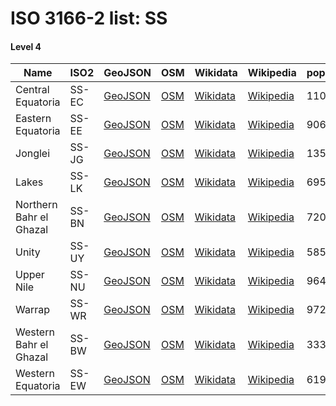 # ISO 3166-2 list: SS


#### Level 4
Name | ISO2 | GeoJSON | OSM | Wikidata | Wikipedia | population 
--- | --- | --- | --- | --- | --- | --- 
Central Equatoria | SS-EC | [GeoJSON](../../export/geojson/q7/iso2/SS/SS-EC.geojson) | [OSM](https://www.openstreetmap.org/relation/2190479) | [Wikidata](https://www.wikidata.org/wiki/Q487709) | [Wikipedia](http://en.wikipedia.org/wiki/en%3ACentral%20Equatoria) | 1103592
Eastern Equatoria | SS-EE | [GeoJSON](../../export/geojson/q7/iso2/SS/SS-EE.geojson) | [OSM](https://www.openstreetmap.org/relation/2190482) | [Wikidata](https://www.wikidata.org/wiki/Q488519) | [Wikipedia](http://en.wikipedia.org/wiki/en%3AEastern%20Equatoria) | 906126
Jonglei | SS-JG | [GeoJSON](../../export/geojson/q7/iso2/SS/SS-JG.geojson) | [OSM](https://www.openstreetmap.org/relation/2190481) | [Wikidata](https://www.wikidata.org/wiki/Q488904) | [Wikipedia](http://en.wikipedia.org/wiki/en%3AJonglei) | 1358602
Lakes | SS-LK | [GeoJSON](../../export/geojson/q7/iso2/SS/SS-LK.geojson) | [OSM](https://www.openstreetmap.org/relation/2190480) | [Wikidata](https://www.wikidata.org/wiki/Q491096) | [Wikipedia](http://en.wikipedia.org/wiki/en%3ALakes%2C%20Sudan) | 695730
Northern Bahr el Ghazal | SS-BN | [GeoJSON](../../export/geojson/q7/iso2/SS/SS-BN.geojson) | [OSM](https://www.openstreetmap.org/relation/2190520) | [Wikidata](https://www.wikidata.org/wiki/Q491111) | [Wikipedia](http://en.wikipedia.org/wiki/en%3ANorthern%20Bahr%20el%20Ghazal) | 720898
Unity | SS-UY | [GeoJSON](../../export/geojson/q7/iso2/SS/SS-UY.geojson) | [OSM](https://www.openstreetmap.org/relation/2190519) | [Wikidata](https://www.wikidata.org/wiki/Q319965) | [Wikipedia](http://en.wikipedia.org/wiki/en%3AUnity%20State) | 585801
Upper Nile | SS-NU | [GeoJSON](../../export/geojson/q7/iso2/SS/SS-NU.geojson) | [OSM](https://www.openstreetmap.org/relation/2190518) | [Wikidata](https://www.wikidata.org/wiki/Q487702) | [Wikipedia](http://en.wikipedia.org/wiki/en%3AUpper%20Nile%20%28state%29) | 964353
Warrap | SS-WR | [GeoJSON](../../export/geojson/q7/iso2/SS/SS-WR.geojson) | [OSM](https://www.openstreetmap.org/relation/2190521) | [Wikidata](https://www.wikidata.org/wiki/Q491138) | [Wikipedia](http://en.wikipedia.org/wiki/en%3AWarrap%20%28state%29) | 972928
Western Bahr el Ghazal | SS-BW | [GeoJSON](../../export/geojson/q7/iso2/SS/SS-BW.geojson) | [OSM](https://www.openstreetmap.org/relation/2190484) | [Wikidata](https://www.wikidata.org/wiki/Q332095) | [Wikipedia](http://en.wikipedia.org/wiki/en%3AWestern%20Bahr%20el%20Ghazal) | 333431
Western Equatoria | SS-EW | [GeoJSON](../../export/geojson/q7/iso2/SS/SS-EW.geojson) | [OSM](https://www.openstreetmap.org/relation/2190483) | [Wikidata](https://www.wikidata.org/wiki/Q319979) | [Wikipedia](http://en.wikipedia.org/wiki/en%3AWestern%20Equatoria) | 619029
